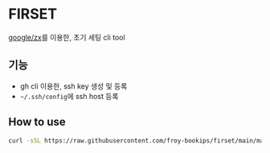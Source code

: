 # FIRSET

[google/zx](https://github.com/google/zx)를 이용한, 초기 세팅 cli tool


## 기능
- gh cli 이용한, ssh key 생성 및 등록
- `~/.ssh/config`에 ssh host 등록

## How to use
```bash
curl -sSL https://raw.githubusercontent.com/froy-bookips/firset/main/main.sh | bash
```